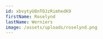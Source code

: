 ```yaml
---
id: xbvytyU8nTOJzRimhedK9
firstName: Roselynd
lastName: Werniers
image: /assets/uploads/roselynd.png
---
```

